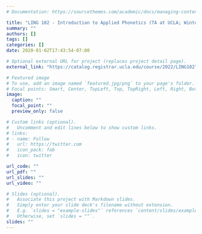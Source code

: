 ```yaml
---
# Documentation: https://sourcethemes.com/academic/docs/managing-content/

title: "LING 102 - Introduction to Applied Phonetics (TA at UCLA; Winter 2020)"
summary: ""
authors: []
tags: []
categories: []
date: 2020-01-02T17:43:54-07:00

# Optional external URL for project (replaces project detail page).
external_link: "https://catalog.registrar.ucla.edu/course/2022/LING102"

# Featured image
# To use, add an image named `featured.jpg/png` to your page's folder.
# Focal points: Smart, Center, TopLeft, Top, TopRight, Left, Right, BottomLeft, Bottom, BottomRight.
image:
  caption: ""
  focal_point: ""
  preview_only: false

# Custom links (optional).
#   Uncomment and edit lines below to show custom links.
# links:
# - name: Follow
#   url: https://twitter.com
#   icon_pack: fab
#   icon: twitter

url_code: ""
url_pdf: ""
url_slides: ""
url_video: ""

# Slides (optional).
#   Associate this project with Markdown slides.
#   Simply enter your slide deck's filename without extension.
#   E.g. `slides = "example-slides"` references `content/slides/example-slides.md`.
#   Otherwise, set `slides = ""`.
slides: ""
---
```

